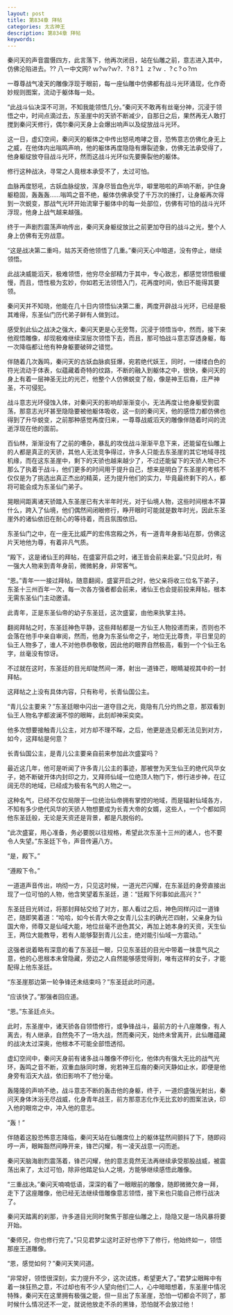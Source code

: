 ```yaml
---
layout: post
title: 第834章 拜帖
categories: 太古神王
description: 第834章 拜帖
keywords:
---
```


秦问天的声音震慑四方，此言落下，他再次闭目，站在仙雕之前，意志进入其中，仿佛沦陷进去。??  八一中文网?  ｗ?ｗ?ｗ?．?８?１ ｚ?ｗ ．?ｃ?ｏ?ｍ

一尊尊战气凌天的雕像浮现于眼前，每一座仙雕中仿佛都有战斗光环涌现，化作奇妙规则图案，流动于躯体每一处。

“此战斗仙决深不可测，不知我能领悟几分。”秦问天不敢再有丝毫分神，沉浸于领悟之中，时间点滴过去，东圣崖中的天骄不断减少，自那日之后，果然再无人敢打搅到秦问天修行，偶尔秦问天身上会爆出响声以及绽放战斗光环。

这一日，虚幻空间，秦问天的躯体之中传出怒吼咆哮之音，恐怖意志仿佛化身无上之威，在他体内出嗡鸣声响，他的躯体再度隐隐有爆裂迹象，仿佛无法承受得了，他身躯绽放夺目战斗光环，然而这战斗光环似先要撕裂他的躯体。

修行这种战决，寻常之人竟根本承受不了，太过可怕。

血脉再度怒吼，古妖血脉绽放，浑身尽皆血色光华，噼里啪啦的声响不断，护住身躯稳固，轰轰轰……嗡鸣之音不绝，躯体仿佛承受了千万次的捶打，让身躯再次得到一次蜕变，那战气光环开始流窜于躯体中的每一处部位，仿佛有可怕的战斗光环浮现，他身上战气越来越强。

终于一声剧烈震荡声响传出，秦问天身躯绽放比之前更加夺目的战斗之光，整个人身上仿佛有无穷战意。

“这是战决第二重吗，姑苏天奇他领悟了几重。”秦问天心中暗道，没有停止，继续领悟。

此战决威能滔天，极难领悟，他穷尽全部精力于其中，专心致志，都感觉领悟极缓慢，而且，悟性极为玄妙，你如若无法领悟入门，花再度时间，依旧不能得其要领。

秦问天并不知晓，他能在几十日内领悟仙决第二重，两度开辟战斗光环，已经是极其难得，东圣仙门历代弟子鲜有人做到过。

感受到此仙之战决之强大，秦问天更是心无旁骛，沉浸于领悟当中，然而，接下来他观悟雕像，却现极难继续深层次领悟下去，而且，那可怕战斗意志穿透身躯，每一次降临都让他有种身躯要破碎之错觉。

伴随着几次轰鸣，秦问天的古妖血脉疯狂爆，宛若绝代妖王，同时，一缕缕白色的符光流动于体表，似蕴藏着奇特的纹路，不断的融入到躯体之中，很快，秦问天的身上有着一层神圣无比的光芒，他整个人仿佛蜕变了般，像是神王后裔，庄严神圣，不可侵犯。

战斗意志光环侵蚀入体，对秦问天的影响却渐渐变小，无法再度让他身躯受到震荡，那意志光环甚至隐隐要被他躯体吸收，这一刻的秦问天，他的感悟力都仿佛也得到了升华蜕变，之前那种感觉再度归来，一尊尊战威滔天的雕像伴随着时间的流逝浮现在他的面前。

百仙林，渐渐没有了之前的嘈杂，暴乱的攻伐战斗渐渐平息下来，还能留在仙雕上的人都是真正的天骄，其他人无法竞争得过，许多人只能去东圣崖的其它地域寻找机缘，而在这东圣崖中，剩下的天骄也越来越少了，不过还能留下的天骄人物已不那么了执着于战斗，他们更多的时间用于提升自己，想来是明白了东圣崖的考核不仅仅是为了挑选出真正杰出的精英，还为提升他们的实力，毕竟最终剩下的人，都将可能会成为东圣仙门弟子。

晃眼间距离诸天骄踏入东圣崖已有大半年时光，对于仙境人物，这些时间根本不算什么，跨入了仙境，他们偶然间闭眼修行，睁开眼时可能就是数年时光，因此东圣崖外的诸仙依旧在耐心的等待着，而且氛围依旧。

东圣仙门之中，在一座无比威严的宏伟宫殿之外，有一道青年身影站在那，仿佛这片天地他为尊，有着非凡气质。

“殿下，这是诸仙王的拜帖，在盛宴开启之时，诸王皆会前来赴宴。”只见此时，有一强大人物来到青年身前，微微躬身，非常客气。

“恩。”青年一一接过拜帖，随意翻阅，盛宴开启之时，他父亲将收三位名下弟子，东圣十三州百年一次，每一次各方强者都会前来，诸仙王也会提前投来拜帖，根本无需东圣仙门主动邀请。

此青年，正是东圣仙帝的幼子东圣廷，这次盛宴，由他来执掌主持。

翻阅拜帖之时，东圣廷神色平静，这些拜帖都是一方仙王人物投递而来，否则也不会落在他手中亲自审阅，然而，他身为东圣仙帝之子，地位无比尊贵，平日里见的仙王人物多了，谁人不对他恭恭敬敬，因此他的眼界自然极高，看到一个个仙王名字，丝毫没有惊讶。

不过就在这时，东圣廷的目光却陡然间一滞，射出一道锋芒，眼睛凝视其中的一封拜帖。

这拜帖之上没有具体内容，只有称号，长青仙国公主。

“青儿公主要来？”东圣廷眼中闪出一道夺目之光，竟隐有几分灼热之意，那双看到仙王人物名字都波澜不惊的眼眸，此刻却神采奕奕。

他多次想要接触青儿公主，对方却不理不睬，之后，他更是连见都无法见到对方，如今，这拜帖是何意？

长青仙国公主，是青儿公主要亲自前来参加此次盛宴吗？

最近这几年，他可是听闻了许多青儿公主的事迹，那被誉为天生仙王的绝代风华女子，她不断破开体内封印之力，又拜师仙域一位绝顶人物门下，修行进步神，在辽阔无尽的地域，已经成为极有名气的人物之一。

这种名气，已经不仅仅局限于一位统治仙帝拥有掌控的地域，而是辐射仙域各方，不知有多少绝代风华的天骄人物想要成为长青大帝的女婿，这些人，一个个都如同他东圣廷般，无论是天资还是背景，都是凡脱俗的。

“此次盛宴，用心准备，务必要脱以往规格，希望此次东圣十三州的诸人，也不要令人失望。”东圣廷下令，声音传遍八方。

“是，殿下。”

“遵殿下令。”

一道道声音传出，响彻一方，只见这时候，一道光芒闪耀，在东圣廷的身旁直接出现了一位可怕的人物，他含笑望着东圣廷，道：“廷殿下何事如此高兴？”

东圣廷目光转过，将那封拜帖交给了对方，那人看过之后，神色同样闪过一道锋芒，随即笑着道：“哈哈，如今长青大帝之女青儿公主的确光芒四射，父亲身为仙国大帝，师尊又是仙域大能，地位丝毫不逊色其父，再加上她本身的天资，天生仙王，两位大能教导，若有人能够娶到青儿公主，绝对能引仙域一方震动。”

这强者说着略有深意的看了东圣廷一眼，只见东圣廷的目光中带着一抹意气风之意，他的心思根本未曾隐藏，旁边之人自然能够感觉得到，唯有这样的女子，才能配得上他东圣廷。

“东圣崖那边第一轮争锋还未结束吗？”东圣廷此时问道。

“应该快了。”那强者回应道。

“恩。”东圣廷点头。

此时，东圣崖中，诸天骄各自领悟修行，或争锋战斗，最前方的十八座雕像，有人离去，有人继承，自然免不了一场大战，然而秦问天，始终未曾离开，此仙雕蕴藏的战决太过深奥，他根本不可能全部悟透彻。

虚幻空间中，秦问天身前有诸多战斗雕像不停衍化，他体内有强大无比的战气光环，轰鸣之音不断，双重血脉同时爆，宛若神王后裔的秦问天静如止水，即便是他身旁有滔天大战，依旧影响不了他分毫。

轰隆隆的声响不绝，战斗意志不断的轰击他的身躯，终于，一道炽盛强光射出，秦问天身体沐浴无尽战威，化身青年战王，前方那意志化作无比玄妙的图案法诀，印入他的眼帘之中，冲入他的意志。

“轰！”

伴随着这股恐怖意志降临，秦问天站在仙雕席位上的躯体猛然间颤抖了下，随即闷哼一声，眼眸豁然间睁开来，锋芒闪耀，有一凌天战意一闪而逝。

秦问天脑海剧烈震荡着，锋芒闪耀，他的意志竟然无法再继续承受那股战威，被震荡出来了，太过可怕，除非他踏足仙人之境，方能够继续感悟此雕像。

“三重战决。”秦问天喃喃低语，深深的看了一眼眼前的雕像，随即微微欠身一拜，走下了这座雕像，他已经无法继续借雕像意志领悟，接下来也只能自己修行战决了。

秦问天踏离的刹那，许多道目光同时聚焦于那座仙雕之上，隐隐又是一场风暴将要开始。

“秦师兄，你也修行完了。”只见君梦尘这时正好也停下了修行，他始终如一，领悟那座王道雕像。

“恩，感觉如何？”秦问天笑问道。

“非常好，领悟很深刻，实力提升不少，这次试炼，希望更大了。”君梦尘眼眸中有着一抹狂热之意，不过却也有不少人望向他们二人，心中暗暗想着，东圣崖中情况特殊，秦问天在这里拥有极强之能，但一旦出了东圣崖，恐怕一切都会不同了，那时候什么情况还不一定，就说他放走不杀的黑锋，恐怕就不会放过他！
